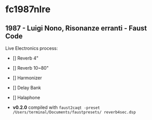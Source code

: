 # fc1987nlre

## 1987 - Luigi Nono, Risonanze erranti - Faust Code

Live Electronics process:

 - [] Reverb 4"
 - [] Reverb 10~80"
 - [] Harmonizer
 - [] Delay Bank
 - [] Halaphone  

 - **v0.2.0** compiled with `faust2caqt -preset /Users/terminal/Documents/faustpresets/ reverb4sec.dsp`
